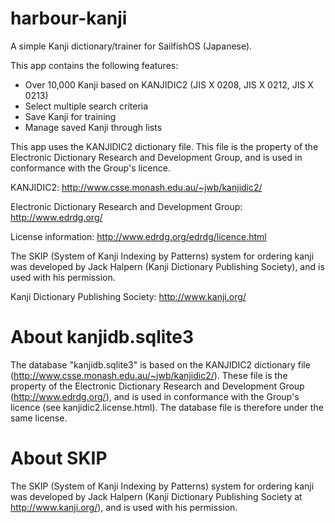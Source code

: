 harbour-kanji
=============

A simple Kanji dictionary/trainer for SailfishOS (Japanese).

This app contains the following features:
   * Over 10,000 Kanji based on KANJIDIC2 (JIS X 0208, JIS X 0212, JIS X 0213)
   * Select multiple search criteria
   * Save Kanji for training
   * Manage saved Kanji through lists


This app uses the KANJIDIC2 dictionary file. This file is the property of the Electronic Dictionary Research and Development Group, and is used in conformance with the Group's licence.

KANJIDIC2: http://www.csse.monash.edu.au/~jwb/kanjidic2/

Electronic Dictionary Research and Development Group: http://www.edrdg.org/

License information: http://www.edrdg.org/edrdg/licence.html

The SKIP (System of Kanji Indexing by Patterns) system for ordering kanji was developed by Jack Halpern (Kanji Dictionary Publishing Society), and is used with his permission.

Kanji Dictionary Publishing Society: http://www.kanji.org/

About kanjidb.sqlite3
=====================

The database "kanjidb.sqlite3" is based on the KANJIDIC2 dictionary file (http://www.csse.monash.edu.au/~jwb/kanjidic2/).
These file is the property of the Electronic Dictionary Research and Development Group (http://www.edrdg.org/), and is used in conformance with the Group's licence (see kanjidic2.license.html).
The database file is therefore under the same license.

About SKIP
==========

The SKIP (System of Kanji Indexing by Patterns) system for ordering kanji was developed by Jack Halpern (Kanji Dictionary Publishing Society at http://www.kanji.org/), and is used with his permission.
